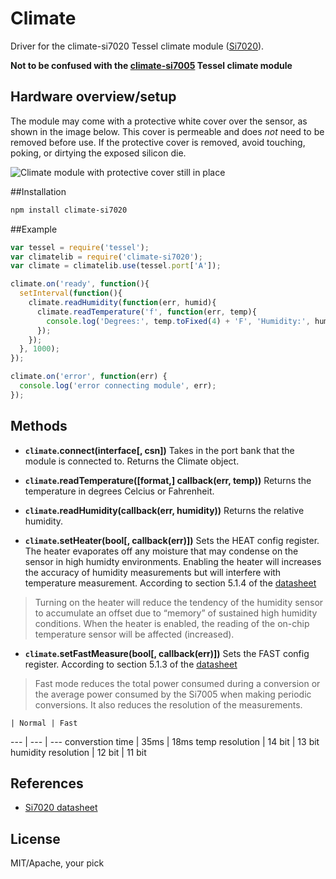 # Climate

Driver for the climate-si7020 Tessel climate module ([Si7020](http://www.silabs.com/Support%20Documents/TechnicalDocs/Si7020.pdf)).

**Not to be confused with the [climate-si7005](https://github.com/tessel/climate-si7005) Tessel climate module**

## Hardware overview/setup

The module may come with a protective white cover over the sensor, as shown in the image below. This cover is permeable and does *not* need to be removed before use. If the protective cover is removed, avoid touching, poking, or dirtying the exposed silicon die.

![Climate module with protective cover still in place](https://s3.amazonaws.com/technicalmachine-assets/doc+pictures/climate-si7020.jpg)

##Installation
```sh
npm install climate-si7020
```
##Example
```js
var tessel = require('tessel');
var climatelib = require('climate-si7020');
var climate = climatelib.use(tessel.port['A']);

climate.on('ready', function(){
  setInterval(function(){
    climate.readHumidity(function(err, humid){
      climate.readTemperature('f', function(err, temp){
        console.log('Degrees:', temp.toFixed(4) + 'F', 'Humidity:', humid.toFixed(4) + '%RH');
      });
    });
  }, 1000);
});

climate.on('error', function(err) {
  console.log('error connecting module', err);
});
```

## Methods

*  **`climate`.connect(interface[, csn])**
Takes in the port bank that the module is connected to. Returns the Climate object.

*  **`climate`.readTemperature([format,] callback(err, temp))**
Returns the temperature in degrees Celcius or Fahrenheit.

*  **`climate`.readHumidity(callback(err, humidity))** Returns the relative humidity.

*  **`climate`.setHeater(bool[, callback(err)])** Sets the HEAT config register. 
The heater evaporates off any moisture that may condense on the sensor in high humidty environments. Enabling the heater will increases the accuracy of humidity measurements but will interfere with temperature measurement.
According to section 5.1.4 of the [datasheet](http://www.silabs.com/Support%20Documents/TechnicalDocs/Si7020.pdf)
> Turning on the heater will reduce the tendency of the humidity sensor to accumulate an offset due to “memory” of sustained high humidity conditions. When the heater is enabled, the reading of the on-chip temperature sensor will be affected (increased).


*  **`climate`.setFastMeasure(bool[, callback(err)])** Sets the FAST config register. According to section 5.1.3 of the [datasheet](http://www.silabs.com/Support%20Documents/TechnicalDocs/Si7020.pdf)
> Fast mode reduces the total power consumed during a conversion or the average power consumed by the Si7005 when making periodic conversions. It also reduces the resolution of the measurements.

    | Normal | Fast
--- | --- | ---
converstion time | 35ms | 18ms
temp resolution | 14 bit | 13 bit
humidity resolution | 12 bit | 11 bit

## References

* [Si7020 datasheet](http://www.silabs.com/Support%20Documents/TechnicalDocs/Si7020.pdf)

## License

MIT/Apache, your pick
